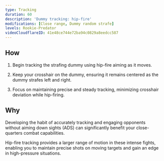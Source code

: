 ```yaml
---
type: Tracking
duration: 60
description: 'Dummy tracking: hip-fire'
modifications: [Close range, Dummy random strafe]
levels: Rookie-Predator
videoCloudflareID: 41e48ce744e72ba94c0829a8eedcc587
---
```


## How

1. Begin tracking the strafing dummy using hip-fire aiming as it moves.

2. Keep your crosshair on the dummy, ensuring it remains centered as the dummy strafes left and right.

3. Focus on maintaining precise and steady tracking, minimizing crosshair deviation while hip-firing.

## Why

Developing the habit of accurately tracking and engaging opponents without aiming down sights (ADS) can significantly benefit your close-quarters combat capabilities.

Hip-fire tracking provides a larger range of motion in these intense fights, enabling you to maintain precise shots on moving targets and gain an edge in high-pressure situations.
